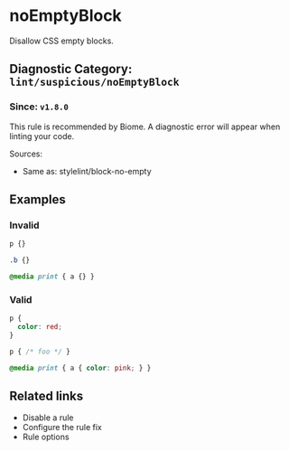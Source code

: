 # noEmptyBlock

Disallow CSS empty blocks.

## Diagnostic Category: `lint/suspicious/noEmptyBlock`

### Since: `v1.8.0`

This rule is recommended by Biome. A diagnostic error will appear when linting your code.

Sources: 
- Same as: stylelint/block-no-empty

## Examples

### Invalid

```css
p {}
```

```css
.b {}
```

```css
@media print { a {} }
```

### Valid

```css
p {
  color: red;
}
```

```css
p { /* foo */ }
```

```css
@media print { a { color: pink; } }
```

## Related links

- Disable a rule
- Configure the rule fix
- Rule options